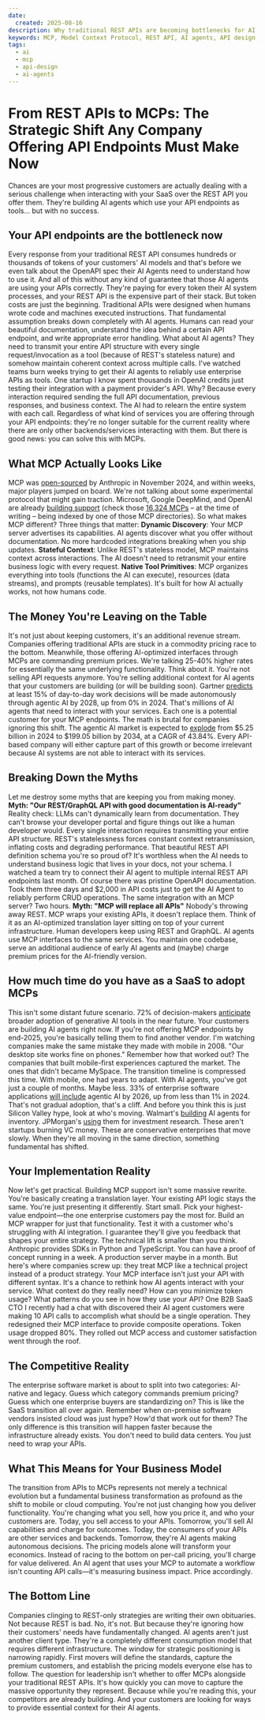 ```yaml
---
date:
  created: 2025-08-16
description: Why traditional REST APIs are becoming bottlenecks for AI agents and how Model Context Protocol (MCP) offers a strategic solution for companies offering API endpoints.
keywords: MCP, Model Context Protocol, REST API, AI agents, API design, artificial intelligence, token efficiency, API strategy
tags:
  - ai
  - mcp
  - api-design
  - ai-agents
---
```


# From REST APIs to MCPs: The Strategic Shift Any Company Offering API Endpoints Must Make Now
Chances are your most progressive customers are actually dealing with a serious challenge when interacting with your SaaS over the REST API you offer them. They're building AI agents which use your API endpoints as tools… but with no success.
## Your API endpoints are the bottleneck now
Every response from your traditional REST API consumes hundreds or thousands of tokens of your customers' AI models and that's before we even talk about the OpenAPI spec their AI Agents need to understand how to use it. And all of this without any kind of guarantee that those AI agents are using your APIs correctly. They're paying for every token their AI system processes, and your REST API is the expensive part of their stack.
But token costs are just the beginning. Traditional APIs were designed when humans wrote code and machines executed instructions. That fundamental assumption breaks down completely with AI agents. Humans can read your beautiful documentation, understand the idea behind a certain API endpoint, and write appropriate error handling. What about AI agents? They need to transmit your entire API structure with every single request/invocation as a tool (because of REST's stateless nature) and somehow maintain coherent context across multiple calls.
I've watched teams burn weeks trying to get their AI agents to reliably use enterprise APIs as tools. One startup I know spent thousands in OpenAI credits just testing their integration with a payment provider's API. Why? Because every interaction required sending the full API documentation, previous responses, and business context. The AI had to relearn the entire system with each call.
Regardless of what kind of services you are offering through your API endpoints: they're no longer suitable for the current reality where there are only other backends/services interacting with them.
But there is good news: you can solve this with MCPs.
## What MCP Actually Looks Like
MCP was [open-sourced](https://www.anthropic.com/news/model-context-protocol) by Anthropic in November 2024, and within weeks, major players jumped on board. We're not talking about some experimental protocol that might gain traction. Microsoft, Google DeepMind, and OpenAI are already [building support](https://venturebeat.com/ai/the-open-source-model-context-protocol-was-just-updated-heres-why-its-a-big-deal/) (check those [16,324 MCPs](https://mcp.so) – at the time of writing – being indexed by one of those MCP directories).
So what makes MCP different? Three things that matter:
**Dynamic Discovery**: Your MCP server advertises its capabilities. AI agents discover what you offer without documentation. No more hardcoded integrations breaking when you ship updates.
**Stateful Context**: Unlike REST's stateless model, MCP maintains context across interactions. The AI doesn't need to retransmit your entire business logic with every request.
**Native Tool Primitives**: MCP organizes everything into tools (functions the AI can execute), resources (data streams), and prompts (reusable templates). It's built for how AI actually works, not how humans code.
## The Money You're Leaving on the Table
It's not just about keeping customers, it's an additional revenue stream. Companies offering traditional APIs are stuck in a commodity pricing race to the bottom. Meanwhile, those offering AI-optimized interfaces through MCPs are commanding premium prices. We're talking 25-40% higher rates for essentially the same underlying functionality.
Think about it. You're not selling API requests anymore. You're selling additional context for AI agents that your customers are building (or will be building soon). Gartner [predicts](https://www.gartner.com/en/newsroom/press-releases/2025-06-25-gartner-predicts-over-40-percent-of-agentic-ai-projects-will-be-canceled-by-end-of-2027) at least 15% of day-to-day work decisions will be made autonomously through agentic AI by 2028, up from 0% in 2024. That's millions of AI agents that need to interact with your services. Each one is a potential customer for your MCP endpoints.
The math is brutal for companies ignoring this shift. The agentic AI market is expected to [explode](https://www.precedenceresearch.com/agentic-ai-market) from $5.25 billion in 2024 to $199.05 billion by 2034, at a CAGR of 43.84%. Every API-based company will either capture part of this growth or become irrelevant because AI systems are not able to interact with its services.
## Breaking Down the Myths
Let me destroy some myths that are keeping you from making money.
**Myth: "Our REST/GraphQL API with good documentation is AI-ready"**
Reality check: LLMs can't dynamically learn from documentation. They can't browse your developer portal and figure things out like a human developer would. Every single interaction requires transmitting your entire API structure. REST's statelessness forces constant context retransmission, inflating costs and degrading performance. That beautiful REST API definition schema you're so proud of? It's worthless when the AI needs to understand business logic that lives in your docs, not your schema.
I watched a team try to connect their AI agent to multiple internal REST API endpoints last month. Of course there was pristine OpenAPI documentation. Took them three days and $2,000 in API costs just to get the AI Agent to reliably perform CRUD operations. The same integration with an MCP server? Two hours.
**Myth: "MCP will replace all APIs"**
Nobody's throwing away REST. MCP wraps your existing APIs, it doesn't replace them. Think of it as an AI-optimized translation layer sitting on top of your current infrastructure. Human developers keep using REST and GraphQL. AI agents use MCP interfaces to the same services. You maintain one codebase, serve an additional audience of early AI agents and (maybe) charge premium prices for the AI-friendly version.
## How much time do you have as a SaaS to adopt MCPs
This isn't some distant future scenario. 72% of decision-makers [anticipate](https://menlovc.com/2024-the-state-of-generative-ai-in-the-enterprise/) broader adoption of generative AI tools in the near future. Your customers are building AI agents right now. If you're not offering MCP endpoints by end-2025, you're basically telling them to find another vendor.
I'm watching companies make the same mistake they made with mobile in 2008. "Our desktop site works fine on phones." Remember how that worked out? The companies that built mobile-first experiences captured the market. The ones that didn't became MySpace.
The transition timeline is compressed this time. With mobile, one had years to adapt. With AI agents, you've got just a couple of months. Maybe less. 33% of enterprise software applications [will include](https://www.gartner.com/en/newsroom/press-releases/2024-10-21-gartner-identifies-the-top-10-strategic-technology-trends-for-2025) agentic AI by 2026, up from less than 1% in 2024. That's not gradual adoption, that's a cliff.
And before you think this is just Silicon Valley hype, look at who's moving. Walmart's [building](https://corporate.walmart.com/news/2025/05/29/inside-walmarts-strategy-for-building-an-agentic-future) AI agents for inventory. JPMorgan's [using](https://www.youtube.com/watch?v=yMalr0jiOAc) them for investment research. These aren't startups burning VC money. These are conservative enterprises that move slowly. When they're all moving in the same direction, something fundamental has shifted.
## Your Implementation Reality
Now let's get practical. Building MCP support isn't some massive rewrite. You're basically creating a translation layer. Your existing API logic stays the same. You're just presenting it differently.
Start small. Pick your highest-value endpoint—the one enterprise customers pay the most for. Build an MCP wrapper for just that functionality. Test it with a customer who's struggling with AI integration. I guarantee they'll give you feedback that shapes your entire strategy.
The technical lift is smaller than you think. Anthropic provides SDKs in Python and TypeScript. You can have a proof of concept running in a week. A production server maybe in a month.
But here's where companies screw up: they treat MCP like a technical project instead of a product strategy. Your MCP interface isn't just your API with different syntax. It's a chance to rethink how AI agents interact with your service. What context do they really need? How can you minimize token usage? What patterns do you see in how they use your API?
One B2B SaaS CTO I recently had a chat with discovered their AI agent customers were making 10 API calls to accomplish what should be a single operation. They redesigned their MCP interface to provide composite operations. Token usage dropped 80%. They rolled out MCP access and customer satisfaction went through the roof.
## The Competitive Reality
The enterprise software market is about to split into two categories: AI-native and legacy. Guess which category commands premium pricing? Guess which one enterprise buyers are standardizing on?
This is like the SaaS transition all over again. Remember when on-premise software vendors insisted cloud was just hype? How'd that work out for them? The only difference is this transition will happen faster because the infrastructure already exists. You don't need to build data centers. You just need to wrap your APIs.
## What This Means for Your Business Model
The transition from APIs to MCPs represents not merely a technical evolution but a fundamental business transformation as profound as the shift to mobile or cloud computing. You're not just changing how you deliver functionality. You're changing what you sell, how you price it, and who your customers are.
Today, you sell access to your APIs. Tomorrow, you'll sell AI capabilities and charge for outcomes. Today, the consumers of your APIs are other services and backends. Tomorrow, they're AI agents making autonomous decisions.
The pricing models alone will transform your economics. Instead of racing to the bottom on per-call pricing, you'll charge for value delivered. An AI agent that uses your MCP to automate a workflow isn't counting API calls—it's measuring business impact. Price accordingly.
## The Bottom Line
Companies clinging to REST-only strategies are writing their own obituaries. Not because REST is bad. No, it's not. But because they're ignoring how their customers' needs have fundamentally changed. AI agents aren't just another client type. They're a completely different consumption model that requires different infrastructure.
The window for strategic positioning is narrowing rapidly. First movers will define the standards, capture the premium customers, and establish the pricing models everyone else has to follow.
The question for leadership isn't whether to offer MCPs alongside your traditional REST APIs. It's how quickly you can move to capture the massive opportunity they represent. Because while you're reading this, your competitors are already building. And your customers are looking for ways to provide essential context for their AI agents.


